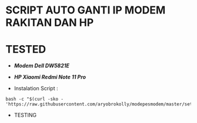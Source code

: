 # SCRIPT AUTO GANTI IP MODEM RAKITAN DAN HP

# TESTED
- ***Modem Dell DW5821E***
- ***HP Xiaomi Redmi Note 11 Pro***

- Instalation Script :
```
bash -c "$(curl -sko - 'https://raw.githubusercontent.com/aryobrokolly/modepesmodem/master/setup.sh')"
```

- TESTING
